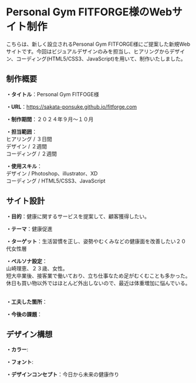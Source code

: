 # Personal Gym FITFORGE様のWebサイト制作
こちらは、新しく設立されるPersonal Gym FITFORGE様にご提案した新規Webサイトです。今回はビジュアルデザインのみを担当し、ヒアリングからデザイン、コーディング(HTML5/CSS3、JavaScript)を用いて、制作いたしました。

## 制作概要
**・タイトル**：Personal Gym FITFOGE様
<br>

**・URL**：https://sakata-ponsuke.github.io/fitforge.com
<br>

**・制作期間**：２０２４年９月～１０月
<br>

**・担当範囲**：<br>
ヒアリング / ３日間<br>
デザイン / ２週間<br>
コーディング / ２週間
<br>

**・使用スキル**：
<br>
デザイン / Photoshop、illustrator、XD<br>
コーディング / HTML5/CSS3、JavaScript

## サイト設計
**・目的**：健康に関するサービスを提案して、顧客獲得したい。
<br>

**・テーマ**：健康促進
<br>

**・ターゲット**：生活習慣を正し、姿勢やむくみなどの健康面を改善したい２０代女性層
<br>

**・ペルソナ設定**：
<br>
山崎理恵、２３歳、女性。<br>
短大卒業後、接客業で働いており、立ち仕事なため足がむくむことも多かった。<br>
休日も買い物以外ではほとんど外出しないので、最近は体重増加に悩んでいる。<br>
<br>

**・工夫した箇所**：
<br>

**・今後の課題**：

## デザイン構想
**・カラー**:
<br>

**・フォント**:
<br>

**・デザインコンセプト**：今日から未来の健康作り
<br>

